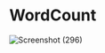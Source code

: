 # WordCount
![Screenshot (296)](https://user-images.githubusercontent.com/48794525/114523749-354e8b00-9c62-11eb-9b14-4f65f51f6d0d.png)

